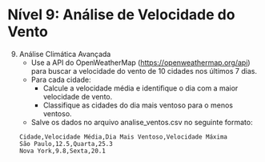 # Nível 9: Análise de Velocidade do Vento
9. Análise Climática Avançada
    - Use a API do OpenWeatherMap (https://openweathermap.org/api) para buscar a velocidade do vento de 10 cidades nos últimos 7 dias.
    - Para cada cidade:
        - Calcule a velocidade média e identifique o dia com a maior velocidade de vento.
        - Classifique as cidades do dia mais ventoso para o menos ventoso.
    - Salve os dados no arquivo analise_ventos.csv no seguinte formato:
    ```
    Cidade,Velocidade Média,Dia Mais Ventoso,Velocidade Máxima
    São Paulo,12.5,Quarta,25.3
    Nova York,9.8,Sexta,20.1
    ```